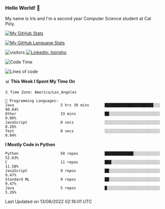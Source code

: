 ### Hello World! 👋

My name is Iris and I'm a second year Computer Science student at Cal Poly. 


[![My GitHub Stats](https://github-readme-stats.vercel.app/api?username=sleepyStick&show_icons=true&&count_private=true&include_all_commits=true&theme=buefy)]()

[![My GitHub Language Stats](https://github-readme-stats.vercel.app/api/top-langs/?username=sleepyStick&langs_count=5&theme=buefy)]()

![visitors](https://visitor-badge.glitch.me/badge?page_id=sleepyStick.sleepyStick)
[![Linkedin: itsirisho](https://img.shields.io/badge/-itsirisho-informational?style=flat-square&logo=Linkedin&logoColor=white&link=https://www.linkedin.com/in/itsirisho/)](https://www.linkedin.com/in/itsirisho/)

<!--START_SECTION:waka-->
![Code Time](http://img.shields.io/badge/Code%20Time-0%20secs-blue)

![Lines of code](https://img.shields.io/badge/From%20Hello%20World%20I%27ve%20Written-24%20Million%20lines%20of%20code-blue)

📊 **This Week I Spent My Time On** 

```text
⌚︎ Time Zone: America/Los_Angeles

💬 Programming Languages: 
Java                     5 hrs 39 mins       ██████████████████████░░░   90.64% 
Other                    33 mins             ██░░░░░░░░░░░░░░░░░░░░░░░   9.06% 
JavaScript               0 secs              ░░░░░░░░░░░░░░░░░░░░░░░░░   0.26% 
Text                     0 secs              ░░░░░░░░░░░░░░░░░░░░░░░░░   0.04%

```

**I Mostly Code in Python** 

```text
Python                   50 repos            █████████████░░░░░░░░░░░░   52.63% 
C                        11 repos            ███░░░░░░░░░░░░░░░░░░░░░░   11.58% 
JavaScript               9 repos             ██░░░░░░░░░░░░░░░░░░░░░░░   9.47% 
Standard ML              9 repos             ██░░░░░░░░░░░░░░░░░░░░░░░   9.47% 
Java                     5 repos             █░░░░░░░░░░░░░░░░░░░░░░░░   5.26%

```



 Last Updated on 13/06/2022 02:16:01 UTC
<!--END_SECTION:waka-->

<!--
**konanyuta/konanyuta** is a ✨ _special_ ✨ repository because its `README.md` (this file) appears on your GitHub profile.

Here are some ideas to get you started:

- 🔭 I’m currently working on ...
- 🌱 I’m currently learning ...
- 👯 I’m looking to collaborate on ...
- 🤔 I’m looking for help with ...
- 💬 Ask me about ...
- 📫 How to reach me: ...
- 😄 Pronouns: ...
- ⚡ Fun fact: ...
-->
